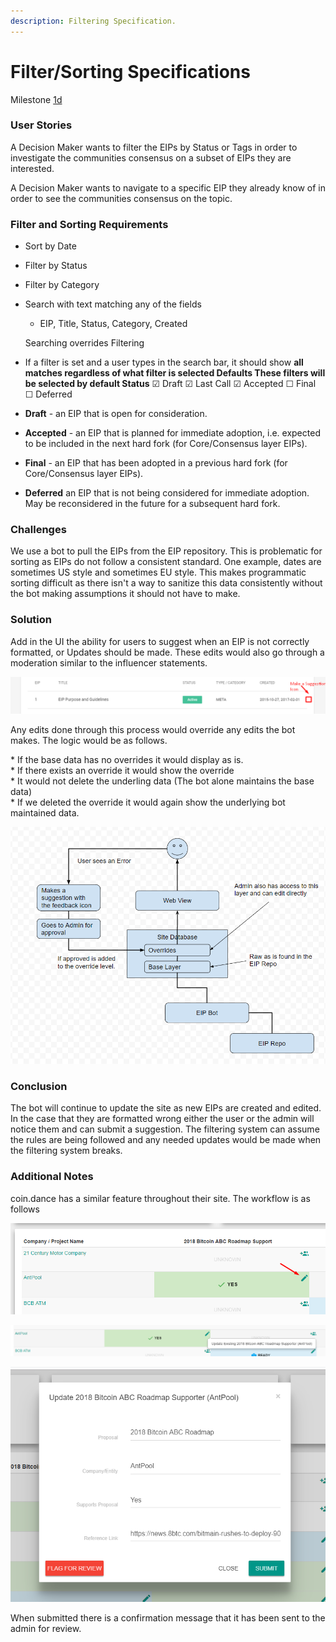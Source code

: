 ```yaml
---
description: Filtering Specification.
---
```


# Filter/Sorting Specifications

Milestone [1d](https://github.com/MadeofTin/nest/blob/master/grants/tennagraph/roadmap.md%20)

### User Stories

A Decision Maker wants to filter the EIPs by Status or Tags in order to investigate the communities consensus on a subset of EIPs they are interested.  
  
A Decision Maker wants to navigate to a specific EIP they already know of in order to see the communities consensus on the topic.

### Filter and Sorting Requirements

* Sort by Date
* Filter by Status
* Filter by Category
* Search with text matching any of the fields

  * EIP, Title, Status, Category, Created

  
  Searching overrides Filtering

* If a filter is set and a user types in the search bar, it should show **all** **matches regardless of what filter is selected  Defaults These filters will be selected by default Status** ☑ Draft ☑ Last Call ☑ Accepted ☐ Final ☐ Deferred

  
  
  


* **Draft** - an EIP that is open for consideration.
* **Accepted** - an EIP that is planned for immediate adoption, i.e. expected to be included in the next hard fork \(for Core/Consensus layer EIPs\).
* **Final** - an EIP that has been adopted in a previous hard fork \(for Core/Consensus layer EIPs\).
* **Deferred** an EIP that is not being considered for immediate adoption. May be reconsidered in the future for a subsequent hard fork.

### Challenges

We use a bot to pull the EIPs from the EIP repository. This is problematic for sorting as EIPs do not follow a consistent standard. One example, dates are sometimes US style and sometimes EU style. This makes programmatic sorting difficult as there isn't a way to sanitize this data consistently without the bot making assumptions it should not have to make.

### Solution

Add in the UI the ability for users to suggest when an EIP is not correctly formatted, or Updates should be made. These edits would also go through a moderation similar to the influencer statements.  


![](../../.gitbook/assets/image%20%282%29.png)

Any edits done through this process would override any edits the bot makes. The logic would be as follows.  
  
 \* If the base data has no overrides it would display as is.  
 \* If there exists an override it would show the override  
 \* It would not delete the underling data \(The bot alone maintains the base data\)  
 \* If we deleted the override it would again show the underlying bot maintained data. 

![](../../.gitbook/assets/image%20%281%29.png)

### Conclusion

The bot will continue to update the site as new EIPs are created and edited. In the case that they are formatted wrong either the user or the admin will notice them and can submit a suggestion. The filtering system can assume the rules are being followed and any needed updates would be made when the filtering system breaks.  


### Additional Notes

coin.dance has a similar feature throughout their site. The workflow is as follows

![Icon for &quot;Flag for Review&quot;](../../.gitbook/assets/image%20%2810%29.png)

![Hover over and see help text](../../.gitbook/assets/image%20%286%29.png)

![User has the option to Change and submit, or Flag for review by an admin.](../../.gitbook/assets/image.png)

  
When submitted there is a confirmation message that it has been sent to the admin for review.


